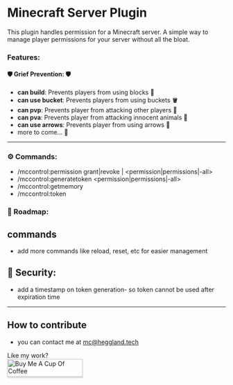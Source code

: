 # Minecraft Server Plugin

This plugin handles permission for a Minecraft server.
A simple way to manage player permissions for your server without all the bloat.

### Features:

#### 🛡️ **Grief Prevention:** 🛡️
- **can build**: Prevents players from using blocks 🧱
- **can use bucket**: Prevents players from using buckets 🪣
- **can pvp**: Prevents player from attacking other players 🤺
- **can pva**: Prevents player from attacking innocent animals 🐶
- **can use arrows**: Prevents player from using arrows 🏹
- more to come... 🚧 
---

### ⚙️ **Commands:**
- /mccontrol:permission grant|revoke <player>|<uuid> <permission|permissions|-all>
- /mccontrol:generatetoken <permission|permissions|-all>
- /mccontrol:getmemory
- /mccontrol:token <token>

### 🚀 Roadmap:

## commands
- add more commands like reload, reset, etc for easier management

## 🔐 Security:
- add a timestamp on token generation- so token cannot be used after expiration time

---

## How to contribute
- you can contact me at mc@heggland.tech

<div>
  Like my work?
</div>
<div>
<a href="https://www.buymeacoffee.com/heggland" target="_blank"><img src="https://www.buymeacoffee.com/assets/img/custom_images/orange_img.png" alt="Buy Me A Cup Of 		Coffee" style="height: 41px !important;width: 174px !important;box-shadow: 0px 3px 2px 0px rgba(190, 190, 190, 0.5) !important;-webkit-box-shadow: 0px 3px 2px 0px 		rgba(190, 190, 190, 0.5) !important;" ></a>
</div>
